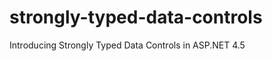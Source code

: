 strongly-typed-data-controls
============================

Introducing Strongly Typed Data Controls in ASP.NET 4.5